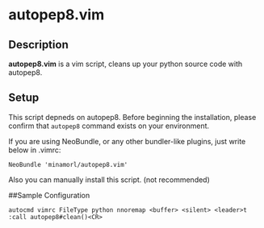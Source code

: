 # autopep8.vim

## Description
**autopep8.vim** is a vim script, cleans up your python source code with autopep8.

## Setup

This script depneds on autopep8. Before beginning the installation, please confirm that `autopep8` command exists on your environment.

If you are using NeoBundle, or any other bundler-like plugins, just write below in .vimrc:
    
    NeoBundle 'minamorl/autopep8.vim'

Also you can manually install this script. (not recommended)

##Sample Configuration
    
    autocmd vimrc FileType python nnoremap <buffer> <silent> <leader>t :call autopep8#clean()<CR>
